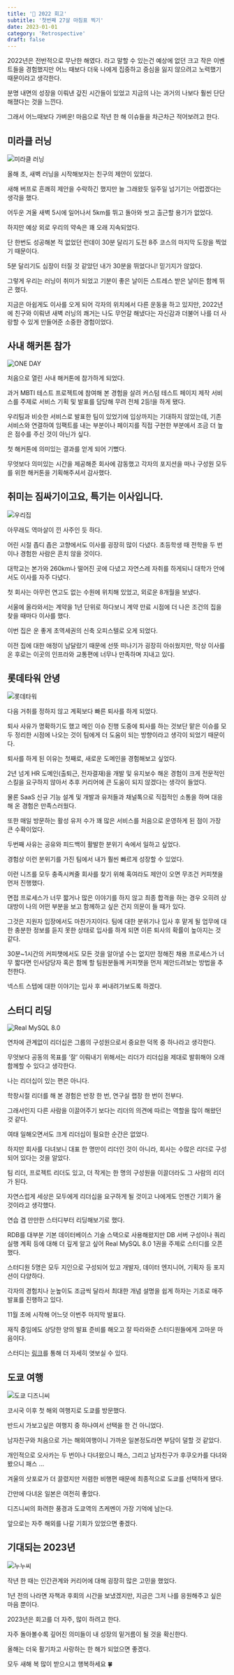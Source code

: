 ```yaml
---
title: '🚤 2022 회고'
subtitle: '첫번째 27살 마침표 찍기'
date: 2023-01-01
category: 'Retrospective'
draft: false
---
```


2022년은 전반적으로 무난한 해였다. 라고 말할 수 있는건 예상에 없던 크고 작은 이벤트들을 경험했지만 어느 때보다 더욱 나에게 집중하고 중심을 잃지 않으려고 노력했기 때문이라고 생각한다.

분명 내면의 성장을 이뤄낸 갚진 시간들이 있었고 지금의 나는 과거의 나보다 훨씬 단단해졌다는 것을 느낀다.

그래서 어느때보다 가벼운! 마음으로 작년 한 해 이슈들을 차근차근 적어보려고 한다.

## 미라클 러닝

![미라클 러닝](images/2022/06.png)

올해 초, 새벽 러닝을 시작해보자는 친구의 제안이 있었다.

새해 버프로 흔쾌히 제안을 수락하긴 했지만 늘 그래왔듯 일주일 넘기기는 어렵겠다는 생각을 했다.

어두운 겨울 새벽 5시에 일어나서 5km를 뛰고 돌아와 씻고 출근할 용기가 없었다.

하지만 예상 외로 우리의 약속은 꽤 오래 지속되었다.

단 한번도 성공해본 적 없었던 런데이 30분 달리기 도전 8주 코스의 마지막 도장을 찍었기 때문이다.

5분 달리기도 심장이 터질 것 같았던 내가 30분을 뛰었다니! 믿기지가 않았다.

그렇게 우리는 러닝이 취미가 되었고 기분이 좋은 날이든 스트레스 받은 날이든 함께 뛰곤 했다.

지금은 아쉽게도 이사를 오게 되어 각자의 위치에서 다른 운동을 하고 있지만, 2022년에 친구와 이뤄낸 새벽 러닝의 쾌거는 나도 무언갈 해냈다는 자신감과 더불어 나를 더 사랑할 수 있게 만들어준 소중한 경험이었다.

## 사내 해커톤 참가

![ONE DAY](images/2022/07.jpeg)

처음으로 열린 사내 해커톤에 참가하게 되었다.

과거 MBTI 테스트 프로젝트에 참여해 본 경험을 살려 커스텀 테스트 페이지 제작 서비스를 주제로 서비스 기획 및 발표를 담당해 무려 전체 2등!을 하게 됐다.

우리팀과 비슷한 서비스로 발표한 팀이 있었기에 입상까지는 기대하지 않았는데, 기존 서비스와 연결하여 임팩트를 내는 부분이나 페이지를 직접 구현한 부분에서 조금 더 높은 점수를 주신 것이 아닌가 싶다.

첫 해커톤에 의미있는 결과를 얻게 되어 기뻤다.

무엇보다 의미있는 시간을 제공해준 회사에 감동했고 각자의 포지션을 떠나 구성원 모두를 위한 해커톤을 기획해주셔서 감사했다.

## 취미는 짐싸기이고요, 특기는 이사입니다.

![우리집](images/2022/08.jpeg)

아무래도 역마살이 낀 사주인 듯 하다.

어린 시절 좁디 좁은 고향에서도 이사를 굉장히 많이 다녔다. 초등학생 때 전학을 두 번이나 경험한 사람은 흔치 않을 것이다.

대학교는 본가와 260km나 떨어진 곳에 다녔고 자연스레 자취를 하게되니 대학가 안에서도 이사를 자주 다녔다.

첫 회사는 아무런 연고도 없는 수원에 위치해 있었고, 외로운 8개월을 보냈다.

서울에 올라와서는 계약을 1년 단위로 하다보니 계약 만료 시점에 더 나은 조건의 집을 찾을 때마다 이사를 했다.

이번 집은 운 좋게 초역세권의 신축 오피스텔로 오게 되었다.

이전 집에 대한 애정이 남달랐기 때문에 선뜻 떠나기가 굉장히 아쉬웠지만, 막상 이사를 온 후로는 이곳의 인프라와 교통편에 너무나 만족하며 지내고 있다.

## 롯데타워 안녕

![롯데타워](images/2022/09.jpeg)

다음 거취를 정하지 않고 계획보다 빠른 퇴사를 하게 되었다.

퇴사 사유가 명확하기도 했고 메인 이슈 진행 도중에 퇴사를 하는 것보단 맡은 이슈를 모두 정리한 시점에 나오는 것이 팀에게 더 도움이 되는 방향이라고 생각이 되었기 때문이다.

퇴사를 하게 된 이유는 첫째로, 새로운 도메인을 경험해보고 싶었다.

2년 넘게 HR 도메인(출퇴근, 전자결재)을 개발 및 유지보수 해온 경험이 크게 전문적인 스킬을 요구하지 않아서 추후 커리어에 큰 도움이 되지 않겠다는 생각이 들었다.

물론 SaaS 신규 기능 설계 및 개발과 유저들과 채널톡으로 직접적인 소통을 하며 대응해 온 경험은 만족스러웠다.

또한 매일 방문하는 활성 유저 수가 꽤 많은 서비스를 처음으로 운영하게 된 점이 가장 큰 수확이었다.

두번째 사유는 공유와 피드백이 활발한 분위기 속에서 일하고 싶었다.

경험상 이런 분위기를 가진 팀에서 내가 훨씬 빠르게 성장할 수 있었다.

이런 니즈를 모두 충족시켜줄 회사를 찾기 위해 혹여라도 제안이 오면 무조건 커피챗을 먼저 진행했다.

면접 프로세스가 너무 짧거나 많은 이야기를 하지 않고 최종 합격을 하는 경우 오히려 상대방이 나의 어떤 부분을 보고 함께하고 싶은 건지 의문이 들 때가 있다.

그것은 지원자 입장에서도 마찬가지이다. 팀에 대한 분위기나 입사 후 맡게 될 업무에 대한 충분한 정보를 듣지 못한 상태로 입사를 하게 되면 이른 퇴사의 확률이 높아지는 것 같다.

30분~1시간의 커피챗에서도 모든 것을 알아낼 수는 없지만 정해진 채용 프로세스가 너무 짧다면 인사담당자 혹은 함께 할 팀원분들께 커피챗을 먼저 제안드려보는 방법을 추천한다.

넥스트 스텝에 대한 이야기는 입사 후 써내려가보도록 하겠다.

## 스터디 리딩

![Real MySQL 8.0](images/2022/10.png)

연차에 관계없이 리더십은 그룹의 구성원으로서 중요한 덕목 중 하나라고 생각한다.

무엇보다 공동의 목표를 ‘잘’ 이뤄내기 위해서는 리더가 리더십을 제대로 발휘해야 오래 함께할 수 있다고 생각한다.

나는 리더십이 있는 편은 아니다.

학창시절 리더를 해 본 경험은 반장 한 번, 연구실 랩장 한 번이 전부다.

그래서인지 다른 사람을 이끌어주기 보다는 리더의 의견에 따르는 역할을 많이 해왔던 것 같다.

여태 일해오면서도 크게 리더십이 필요한 순간은 없었다.

하지만 회사를 다녀보니 대표 한 명만이 리더인 것이 아니라, 회사는 수많은 리더로 구성되어 있다는 것을 알았다.

팀 리더, 프로젝트 리더도 있고, 더 작게는 한 명의 구성원을 이끌더라도 그 사람의 리더가 된다.

자연스럽게 세상은 모두에게 리더십을 요구하게 될 것이고 나에게도 언젠간 기회가 올 것이라고 생각했다.

연습 겸 만만한 스터디부터 리딩해보기로 했다.

RDB를 대부분 기본 데이터베이스 기술 스택으로 사용해왔지만 DB 서버 구성이나 쿼리 실행 계획 등에 대해 더 깊게 알고 싶어 Real MySQL 8.0 1권을 주제로 스터디를 오픈했다.

스터디원 5명은 모두 지인으로 구성되어 있고 개발자, 데이터 엔지니어, 기획자 등 포지션이 다양하다.

각자의 경험치나 눈높이도 조금씩 달라서 최대한 개념 설명을 쉽게 하자는 기조로 매주 발표를 진행하고 있다.

11월 초에 시작해 어느덧 이번주 마지막 발표다.

재직 중임에도 상당한 양의 발표 준비를 해오고 잘 따라와준 스터디원들에게 고마운 마음이다.

스터디는 [링크](https://www.notion.so/Real-MySQL-8-0-1-439d277a7b4e40a79ecc8637c2fac945)를 통해 더 자세히 엿보실 수 있다.

## 도쿄 여행

![도쿄 디즈니씨](images/2022/11.jpeg)

코시국 이후 첫 해외 여행지로 도쿄를 방문했다.

반드시 가보고싶은 여행지 중 하나여서 선택을 한 건 아니었다.

남자친구와 처음으로 가는 해외여행이니 가까운 일본정도라면 부담이 덜할 것 같았다.

개인적으로 오사카는 두 번이나 다녀왔으니 패스, 그리고 남자친구가 후쿠오카를 다녀와봤으니 패스 ...

겨울의 삿포로가 더 끌렸지만 저렴한 비행편 때문에 최종적으로 도쿄를 선택하게 됐다.

간만에 다녀온 일본은 여전히 좋았다.

디즈니씨의 화려한 풍경과 도쿄역의 츠케멘이 가장 기억에 남는다.

앞으로는 자주 해외를 나갈 기회가 있었으면 좋겠다.

## 기대되는 2023년

![누누씨](images/2022/12.png)

작년 한 때는 인간관계와 커리어에 대해 굉장히 많은 고민을 했었다.

1년 전의 나라면 자책과 후회의 시간을 보냈겠지만, 지금은 그저 나를 응원해주고 싶은 마음 뿐이다.

2023년은 회고를 더 자주, 많이 하려고 한다.

자주 돌아볼수록 깊어진 의미들이 내 성장의 밑거름이 될 것을 확신한다.

올해는 더욱 활기차고 사랑하는 한 해가 되었으면 좋겠다.

모두 새해 복 많이 받으시고 행복하세요 🍀
